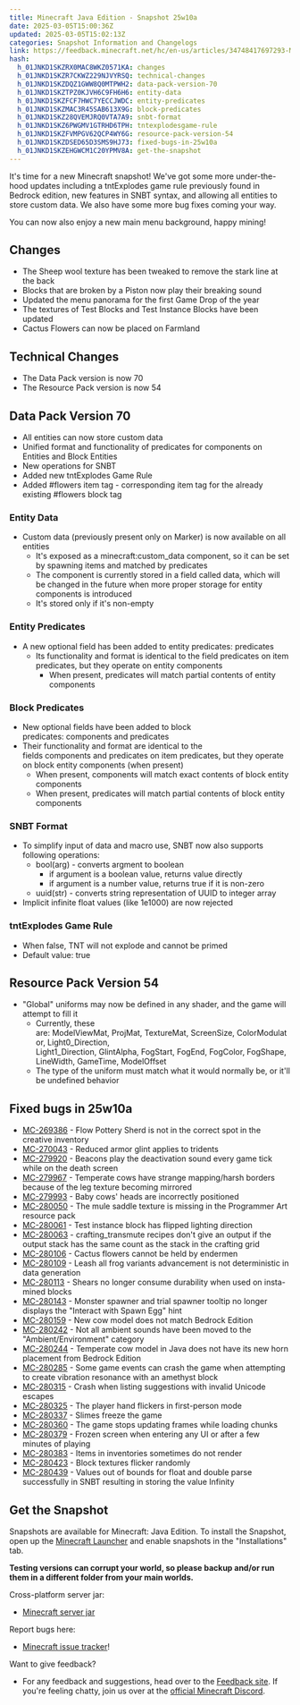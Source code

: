 ```yaml
---
title: Minecraft Java Edition - Snapshot 25w10a
date: 2025-03-05T15:00:36Z
updated: 2025-03-05T15:02:13Z
categories: Snapshot Information and Changelogs
link: https://feedback.minecraft.net/hc/en-us/articles/34748417697293-Minecraft-Java-Edition-Snapshot-25w10a
hash:
  h_01JNKD1SKZRX0MAC8WKZ0571KA: changes
  h_01JNKD1SKZR7CKWZ229NJVYRSQ: technical-changes
  h_01JNKD1SKZDQZ1GWW8Q0MTPWH2: data-pack-version-70
  h_01JNKD1SKZTPZ0KJVH6C9FH6H6: entity-data
  h_01JNKD1SKZFCF7HWC7YECCJWDC: entity-predicates
  h_01JNKD1SKZMAC3R45SAB613X9G: block-predicates
  h_01JNKD1SKZ28QVEMJRQ0VTA7A9: snbt-format
  h_01JNKD1SKZ6PWGMV1GTRHD6TPH: tntexplodesgame-rule
  h_01JNKD1SKZFVMPGV62QCP4WY6G: resource-pack-version-54
  h_01JNKD1SKZDSED65D3SMS9HJ73: fixed-bugs-in-25w10a
  h_01JNKD1SKZEHGWCM1C20YPMV8A: get-the-snapshot
---
```


It's time for a new Minecraft snapshot! We've got some more under-the-hood updates including a tntExplodes game rule previously found in Bedrock edition, new features in SNBT syntax, and allowing all entities to store custom data. We also have some more bug fixes coming your way.

You can now also enjoy a new main menu background, happy mining!

## Changes

- The Sheep wool texture has been tweaked to remove the stark line at the back
- Blocks that are broken by a Piston now play their breaking sound
- Updated the menu panorama for the first Game Drop of the year
- The textures of Test Blocks and Test Instance Blocks have been updated
- Cactus Flowers can now be placed on Farmland

## Technical Changes

- The Data Pack version is now 70
- The Resource Pack version is now 54

## Data Pack Version 70

- All entities can now store custom data
- Unified format and functionality of predicates for components on Entities and Block Entities
- New operations for SNBT
- Added new tntExplodes Game Rule
- Added \#flowers item tag - corresponding item tag for the already existing \#flowers block tag

### Entity Data

- Custom data (previously present only on Marker) is now available on all entities
  - It's exposed as a minecraft:custom_data component, so it can be set by spawning items and matched by predicates
  - The component is currently stored in a field called data, which will be changed in the future when more proper storage for entity components is introduced
  - It's stored only if it's non-empty

### Entity Predicates

- A new optional field has been added to entity predicates: predicates
  - Its functionality and format is identical to the field predicates on item predicates, but they operate on entity components
    - When present, predicates will match partial contents of entity components

### Block Predicates

- New optional fields have been added to block predicates: components and predicates
- Their functionality and format are identical to the fields components and predicates on item predicates, but they operate on block entity components (when present)
  - When present, components will match exact contents of block entity components
  - When present, predicates will match partial contents of block entity components

### SNBT Format

- To simplify input of data and macro use, SNBT now also supports following operations:
  - bool(arg) - converts argment to boolean
    - if argument is a boolean value, returns value directly
    - if argument is a number value, returns true if it is non-zero
  - uuid(str) - converts string representation of UUID to integer array
- Implicit infinite float values (like 1e1000) are now rejected

### tntExplodes Game Rule

- When false, TNT will not explode and cannot be primed
- Default value: true

## Resource Pack Version 54

- "Global" uniforms may now be defined in any shader, and the game will attempt to fill it
  - Currently, these are: ModelViewMat, ProjMat, TextureMat, ScreenSize, ColorModulator, Light0_Direction,  
    Light1_Direction, GlintAlpha, FogStart, FogEnd, FogColor, FogShape, LineWidth, GameTime, ModelOffset
  - The type of the uniform must match what it would normally be, or it'll be undefined behavior

## Fixed bugs in 25w10a

- [MC-269386](https://bugs.mojang.com/browse/MC-269386) - Flow Pottery Sherd is not in the correct spot in the creative inventory
- [MC-270043](https://bugs.mojang.com/browse/MC-270043) - Reduced armor glint applies to tridents
- [MC-279920](https://bugs.mojang.com/browse/MC-279920) - Beacons play the deactivation sound every game tick while on the death screen
- [MC-279967](https://bugs.mojang.com/browse/MC-279967) - Temperate cows have strange mapping/harsh borders because of the leg texture becoming mirrored
- [MC-279993](https://bugs.mojang.com/browse/MC-279993) - Baby cows' heads are incorrectly positioned
- [MC-280050](https://bugs.mojang.com/browse/MC-280050) - The mule saddle texture is missing in the Programmer Art resource pack
- [MC-280061](https://bugs.mojang.com/browse/MC-280061) - Test instance block has flipped lighting direction
- [MC-280063](https://bugs.mojang.com/browse/MC-280063) - crafting_transmute recipes don't give an output if the output stack has the same count as the stack in the crafting grid
- [MC-280106](https://bugs.mojang.com/browse/MC-280106) - Cactus flowers cannot be held by endermen
- [MC-280109](https://bugs.mojang.com/browse/MC-280109) - Leash all frog variants advancement is not deterministic in data generation
- [MC-280113](https://bugs.mojang.com/browse/MC-280113) - Shears no longer consume durability when used on insta-mined blocks
- [MC-280143](https://bugs.mojang.com/browse/MC-280143) - Monster spawner and trial spawner tooltip no longer displays the "Interact with Spawn Egg" hint
- [MC-280159](https://bugs.mojang.com/browse/MC-280159) - New cow model does not match Bedrock Edition
- [MC-280242](https://bugs.mojang.com/browse/MC-280242) - Not all ambient sounds have been moved to the "Ambient/Environment" category
- [MC-280244](https://bugs.mojang.com/browse/MC-280244) - Temperate cow model in Java does not have its new horn placement from Bedrock Edition
- [MC-280285](https://bugs.mojang.com/browse/MC-280285) - Some game events can crash the game when attempting to create vibration resonance with an amethyst block
- [MC-280315](https://bugs.mojang.com/browse/MC-280315) - Crash when listing suggestions with invalid Unicode escapes
- [MC-280325](https://bugs.mojang.com/browse/MC-280325) - The player hand flickers in first-person mode
- [MC-280337](https://bugs.mojang.com/browse/MC-280337) - Slimes freeze the game
- [MC-280360](https://bugs.mojang.com/browse/MC-280360) - The game stops updating frames while loading chunks
- [MC-280379](https://bugs.mojang.com/browse/MC-280379) - Frozen screen when entering any UI or after a few minutes of playing
- [MC-280383](https://bugs.mojang.com/browse/MC-280383) - Items in inventories sometimes do not render
- [MC-280423](https://bugs.mojang.com/browse/MC-280423) - Block textures flicker randomly
- [MC-280439](https://bugs.mojang.com/browse/MC-280439) - Values out of bounds for float and double parse successfully in SNBT resulting in storing the value Infinity

## Get the Snapshot

Snapshots are available for Minecraft: Java Edition. To install the Snapshot, open up the [Minecraft Launcher](https://www.minecraft.net/content/minecraft-net/language-masters/download) and enable snapshots in the "Installations" tab.

**Testing versions can corrupt your world, so please backup and/or run them in a different folder from your main worlds.**

Cross-platform server jar:

- [Minecraft server jar](https://piston-data.mojang.com/v1/objects/0177c3a044813dc7d10b43b14b7f47224bd43067/server.jar)

Report bugs here:

- [Minecraft issue tracker](https://bugs.mojang.com/projects/MC/summary)!

Want to give feedback?

- For any feedback and suggestions, head over to the [Feedback site](https://feedback.minecraft.net/). If you're feeling chatty, join us over at the [official Minecraft Discord](https://discordapp.com/invite/minecraft).
